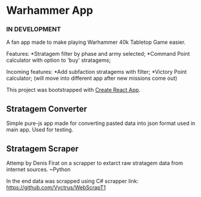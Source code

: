 # Warhammer App

### IN DEVELOPMENT

A fan app made to make playing Warhammer 40k Tabletop Game easier.

Features:
*Stratagem filter by phase and army selected;
*Command Point calculator with option to 'buy' stratagems;

Incoming features:
*Add subfaction stratagems with filter;
*Victory Point calculator; (will move into different app after new missions come out)

This project was bootstrapped with [Create React App](https://github.com/facebook/create-react-app).

## Stratagem Converter

Simple pure-js app made for converting pasted data into json format used in main app. Used for testing.

## Stratagem Scraper

Attemp by Denis Firat on a scrapper to extarct raw stratagem data from internet sources. ~Python

In the end data was scrapped using C# scrapper link: https://github.com/Vyctrus/WebScrapT1
